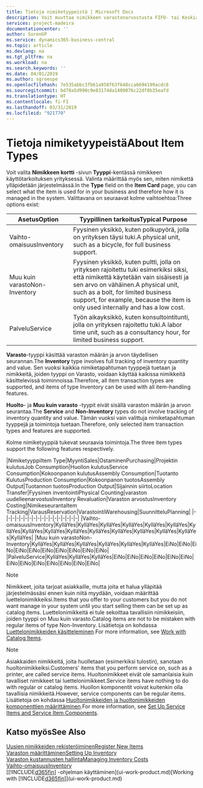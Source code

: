 ```yaml
---
title: Tietoja nimiketyypeistä | Microsoft Docs
description: Voit muuttaa nimikkeen varastonarvostusta FIFO- tai Keskiarvo-arvostusmenetelmällä, esimerkiksi silloin, kun nimikkeen kustannusten muutoksen syynä on jokin muu kuin tapahtuma.
services: project-madeira
documentationcenter: ''
author: SorenGP
ms.service: dynamics365-business-central
ms.topic: article
ms.devlang: na
ms.tgt_pltfrm: na
ms.workload: na
ms.search.keywords: ''
ms.date: 04/01/2019
ms.author: sgroespe
ms.openlocfilehash: 7e535abbc3fb61a958f63f648cca6694199acdc8
ms.sourcegitcommit: bd78a5d990c9e83174da1409076c22df8b35eafd
ms.translationtype: HT
ms.contentlocale: fi-FI
ms.lasthandoff: 03/31/2019
ms.locfileid: "921770"
---
```

# <a name="about-item-types"></a><span data-ttu-id="a2830-103">Tietoja nimiketyypeistä</span><span class="sxs-lookup"><span data-stu-id="a2830-103">About Item Types</span></span>
<span data-ttu-id="a2830-104">Voit valita **Nimikkeen kortti** -sivun **Tyyppi**-kentässä nimikkeen käyttötarkoituksen yrityksessä. Valinta määrittää myös sen, miten nimikettä ylläpidetään järjestelmässä.</span><span class="sxs-lookup"><span data-stu-id="a2830-104">In the **Type** field on the **Item Card** page, you can select what the item is used for in your business and therefore how it is managed in the system.</span></span> <span data-ttu-id="a2830-105">Valittavana on seuraavat kolme vaihtoehtoa:</span><span class="sxs-lookup"><span data-stu-id="a2830-105">Three options exist:</span></span>

|<span data-ttu-id="a2830-106">Asetus</span><span class="sxs-lookup"><span data-stu-id="a2830-106">Option</span></span>|<span data-ttu-id="a2830-107">Tyypillinen tarkoitus</span><span class="sxs-lookup"><span data-stu-id="a2830-107">Typical Purpose</span></span>|
|------|-----------|
|<span data-ttu-id="a2830-108">Vaihto-omaisuus</span><span class="sxs-lookup"><span data-stu-id="a2830-108">Inventory</span></span>|<span data-ttu-id="a2830-109">Fyysinen yksikkö, kuten polkupyörä, jolla on yrityksen täysi tuki.</span><span class="sxs-lookup"><span data-stu-id="a2830-109">A physical unit, such as a bicycle, for full business support.</span></span>|
|<span data-ttu-id="a2830-110">Muu kuin varasto</span><span class="sxs-lookup"><span data-stu-id="a2830-110">Non-Inventory</span></span>|<span data-ttu-id="a2830-111">Fyysinen yksikkö, kuten pultti, jolla on yrityksen rajoitettu tuki esimerkiksi siksi, että nimikettä käytetään vain sisäisesti ja sen arvo on vähäinen.</span><span class="sxs-lookup"><span data-stu-id="a2830-111">A physical unit, such as a bolt, for limited business support, for example, because the item is only used internally and has a low cost.</span></span>|
|<span data-ttu-id="a2830-112">Palvelu</span><span class="sxs-lookup"><span data-stu-id="a2830-112">Service</span></span>|<span data-ttu-id="a2830-113">Työn aikayksikkö, kuten konsultointitunti, jolla on yrityksen rajoitettu tuki.</span><span class="sxs-lookup"><span data-stu-id="a2830-113">A labor time unit, such as a consultancy hour, for limited business support.</span></span>|

<span data-ttu-id="a2830-114">**Varasto**-tyyppi käsittää varaston määrän ja arvon täydellisen seurannan.</span><span class="sxs-lookup"><span data-stu-id="a2830-114">The **Inventory** type involves full tracking of inventory quantity and value.</span></span> <span data-ttu-id="a2830-115">Sen vuoksi kaikkia nimiketapahtuman tyyppejä tuetaan ja nimikkeitä, joiden tyyppi on Varasto, voidaan käyttää kaikissa nimikkeitä käsittelevissä toiminnoissa.</span><span class="sxs-lookup"><span data-stu-id="a2830-115">Therefore, all item transaction types are supported, and items of type Inventory can be used with all item-handling features.</span></span>

<span data-ttu-id="a2830-116">**Huolto**- ja **Muu kuin varasto** -tyypit eivät sisällä varaston määrän ja arvon seurantaa.</span><span class="sxs-lookup"><span data-stu-id="a2830-116">The **Service** and **Non-Inventory** types do not involve tracking of inventory quantity and value.</span></span> <span data-ttu-id="a2830-117">Tämän vuoksi vain valittuja nimiketapahtuman tyyppejä ja toimintoja tuetaan.</span><span class="sxs-lookup"><span data-stu-id="a2830-117">Therefore, only selected item transaction types and features are supported.</span></span>

<span data-ttu-id="a2830-118">Kolme nimiketyyppiä tukevat seuraavia toimintoja.</span><span class="sxs-lookup"><span data-stu-id="a2830-118">The three item types support the following features respectively.</span></span>

|<span data-ttu-id="a2830-119">Nimiketyyppi</span><span class="sxs-lookup"><span data-stu-id="a2830-119">Item Type</span></span>|<span data-ttu-id="a2830-120">Myynti</span><span class="sxs-lookup"><span data-stu-id="a2830-120">Sales</span></span>|<span data-ttu-id="a2830-121">Ostaminen</span><span class="sxs-lookup"><span data-stu-id="a2830-121">Purchasing</span></span>|<span data-ttu-id="a2830-122">Projektin kulutus</span><span class="sxs-lookup"><span data-stu-id="a2830-122">Job Consumption</span></span>|<span data-ttu-id="a2830-123">Huollon kulutus</span><span class="sxs-lookup"><span data-stu-id="a2830-123">Service Consumption</span></span>|<span data-ttu-id="a2830-124">Kokoonpanon kulutus</span><span class="sxs-lookup"><span data-stu-id="a2830-124">Assembly Consumption</span></span>|<span data-ttu-id="a2830-125">Tuotanto Kulutus</span><span class="sxs-lookup"><span data-stu-id="a2830-125">Production Consumption</span></span>|<span data-ttu-id="a2830-126">Kokoonpanon tuotos</span><span class="sxs-lookup"><span data-stu-id="a2830-126">Assembly Output</span></span>|<span data-ttu-id="a2830-127">Tuotannon tuotos</span><span class="sxs-lookup"><span data-stu-id="a2830-127">Production Output</span></span>|<span data-ttu-id="a2830-128">Sijainnin siirto</span><span class="sxs-lookup"><span data-stu-id="a2830-128">Location Transfer</span></span>|<span data-ttu-id="a2830-129">Fyysinen inventointi</span><span class="sxs-lookup"><span data-stu-id="a2830-129">Physical Counting</span></span>|<span data-ttu-id="a2830-130">varaston uudelleenarvostus</span><span class="sxs-lookup"><span data-stu-id="a2830-130">Inventory Revaluation</span></span>|<span data-ttu-id="a2830-131">Varaston arvostus</span><span class="sxs-lookup"><span data-stu-id="a2830-131">Inventory Costing</span></span>|<span data-ttu-id="a2830-132">Nimikeseuranta</span><span class="sxs-lookup"><span data-stu-id="a2830-132">Item Tracking</span></span>|<span data-ttu-id="a2830-133">Varaus</span><span class="sxs-lookup"><span data-stu-id="a2830-133">Reservation</span></span>|<span data-ttu-id="a2830-134">Varastointi</span><span class="sxs-lookup"><span data-stu-id="a2830-134">Warehousing</span></span>|<span data-ttu-id="a2830-135">Suunnittelu</span><span class="sxs-lookup"><span data-stu-id="a2830-135">Planning</span></span>|
|-|-|-|-|-|-|-|-|-|-|-|-|-|-|-|-|-|-|
|<span data-ttu-id="a2830-136">Vaihto-omaisuus</span><span class="sxs-lookup"><span data-stu-id="a2830-136">Inventory</span></span>|<span data-ttu-id="a2830-137">Kyllä</span><span class="sxs-lookup"><span data-stu-id="a2830-137">Yes</span></span>|<span data-ttu-id="a2830-138">Kyllä</span><span class="sxs-lookup"><span data-stu-id="a2830-138">Yes</span></span>|<span data-ttu-id="a2830-139">Kyllä</span><span class="sxs-lookup"><span data-stu-id="a2830-139">Yes</span></span>|<span data-ttu-id="a2830-140">Kyllä</span><span class="sxs-lookup"><span data-stu-id="a2830-140">Yes</span></span>|<span data-ttu-id="a2830-141">Kyllä</span><span class="sxs-lookup"><span data-stu-id="a2830-141">Yes</span></span>|<span data-ttu-id="a2830-142">Kyllä</span><span class="sxs-lookup"><span data-stu-id="a2830-142">Yes</span></span>|<span data-ttu-id="a2830-143">Kyllä</span><span class="sxs-lookup"><span data-stu-id="a2830-143">Yes</span></span>|<span data-ttu-id="a2830-144">Kyllä</span><span class="sxs-lookup"><span data-stu-id="a2830-144">Yes</span></span>|<span data-ttu-id="a2830-145">Kyllä</span><span class="sxs-lookup"><span data-stu-id="a2830-145">Yes</span></span>|<span data-ttu-id="a2830-146">Kyllä</span><span class="sxs-lookup"><span data-stu-id="a2830-146">Yes</span></span>|<span data-ttu-id="a2830-147">Kyllä</span><span class="sxs-lookup"><span data-stu-id="a2830-147">Yes</span></span>|<span data-ttu-id="a2830-148">Kyllä</span><span class="sxs-lookup"><span data-stu-id="a2830-148">Yes</span></span>|<span data-ttu-id="a2830-149">Kyllä</span><span class="sxs-lookup"><span data-stu-id="a2830-149">Yes</span></span>|<span data-ttu-id="a2830-150">Kyllä</span><span class="sxs-lookup"><span data-stu-id="a2830-150">Yes</span></span>|<span data-ttu-id="a2830-151">Kyllä</span><span class="sxs-lookup"><span data-stu-id="a2830-151">Yes</span></span>|<span data-ttu-id="a2830-152">Kyllä</span><span class="sxs-lookup"><span data-stu-id="a2830-152">Yes</span></span>|
|<span data-ttu-id="a2830-153">Muu kuin varasto</span><span class="sxs-lookup"><span data-stu-id="a2830-153">Non-Inventory</span></span>|<span data-ttu-id="a2830-154">Kyllä</span><span class="sxs-lookup"><span data-stu-id="a2830-154">Yes</span></span>|<span data-ttu-id="a2830-155">Kyllä</span><span class="sxs-lookup"><span data-stu-id="a2830-155">Yes</span></span>|<span data-ttu-id="a2830-156">Kyllä</span><span class="sxs-lookup"><span data-stu-id="a2830-156">Yes</span></span>|<span data-ttu-id="a2830-157">Kyllä</span><span class="sxs-lookup"><span data-stu-id="a2830-157">Yes</span></span>|<span data-ttu-id="a2830-158">Kyllä</span><span class="sxs-lookup"><span data-stu-id="a2830-158">Yes</span></span>|<span data-ttu-id="a2830-159">Kyllä</span><span class="sxs-lookup"><span data-stu-id="a2830-159">Yes</span></span>|<span data-ttu-id="a2830-160">Ei</span><span class="sxs-lookup"><span data-stu-id="a2830-160">No</span></span>|<span data-ttu-id="a2830-161">Ei</span><span class="sxs-lookup"><span data-stu-id="a2830-161">No</span></span>|<span data-ttu-id="a2830-162">Ei</span><span class="sxs-lookup"><span data-stu-id="a2830-162">No</span></span>|<span data-ttu-id="a2830-163">Ei</span><span class="sxs-lookup"><span data-stu-id="a2830-163">No</span></span>|<span data-ttu-id="a2830-164">Ei</span><span class="sxs-lookup"><span data-stu-id="a2830-164">No</span></span>|<span data-ttu-id="a2830-165">Ei</span><span class="sxs-lookup"><span data-stu-id="a2830-165">No</span></span>|<span data-ttu-id="a2830-166">Ei</span><span class="sxs-lookup"><span data-stu-id="a2830-166">No</span></span>|<span data-ttu-id="a2830-167">Ei</span><span class="sxs-lookup"><span data-stu-id="a2830-167">No</span></span>|<span data-ttu-id="a2830-168">Ei</span><span class="sxs-lookup"><span data-stu-id="a2830-168">No</span></span>|<span data-ttu-id="a2830-169">Ei</span><span class="sxs-lookup"><span data-stu-id="a2830-169">No</span></span>|
|<span data-ttu-id="a2830-170">Palvelu</span><span class="sxs-lookup"><span data-stu-id="a2830-170">Service</span></span>|<span data-ttu-id="a2830-171">Kyllä</span><span class="sxs-lookup"><span data-stu-id="a2830-171">Yes</span></span>|<span data-ttu-id="a2830-172">Kyllä</span><span class="sxs-lookup"><span data-stu-id="a2830-172">Yes</span></span>|<span data-ttu-id="a2830-173">Kyllä</span><span class="sxs-lookup"><span data-stu-id="a2830-173">Yes</span></span>|<span data-ttu-id="a2830-174">Ei</span><span class="sxs-lookup"><span data-stu-id="a2830-174">No</span></span>|<span data-ttu-id="a2830-175">Ei</span><span class="sxs-lookup"><span data-stu-id="a2830-175">No</span></span>|<span data-ttu-id="a2830-176">Ei</span><span class="sxs-lookup"><span data-stu-id="a2830-176">No</span></span>|<span data-ttu-id="a2830-177">Ei</span><span class="sxs-lookup"><span data-stu-id="a2830-177">No</span></span>|<span data-ttu-id="a2830-178">Ei</span><span class="sxs-lookup"><span data-stu-id="a2830-178">No</span></span>|<span data-ttu-id="a2830-179">Ei</span><span class="sxs-lookup"><span data-stu-id="a2830-179">No</span></span>|<span data-ttu-id="a2830-180">Ei</span><span class="sxs-lookup"><span data-stu-id="a2830-180">No</span></span>|<span data-ttu-id="a2830-181">Ei</span><span class="sxs-lookup"><span data-stu-id="a2830-181">No</span></span>|<span data-ttu-id="a2830-182">Ei</span><span class="sxs-lookup"><span data-stu-id="a2830-182">No</span></span>|<span data-ttu-id="a2830-183">Ei</span><span class="sxs-lookup"><span data-stu-id="a2830-183">No</span></span>|<span data-ttu-id="a2830-184">Ei</span><span class="sxs-lookup"><span data-stu-id="a2830-184">No</span></span>|<span data-ttu-id="a2830-185">Ei</span><span class="sxs-lookup"><span data-stu-id="a2830-185">No</span></span>|<span data-ttu-id="a2830-186">Ei</span><span class="sxs-lookup"><span data-stu-id="a2830-186">No</span></span>|

> [!NOTE]
> <span data-ttu-id="a2830-187">Nimikkeet, joita tarjoat asiakkaille, mutta joita et halua ylläpitää järjestelmässäsi ennen kuin niitä myydään, voidaan määrittää luettelonimikkeiksi.</span><span class="sxs-lookup"><span data-stu-id="a2830-187">Items that you offer to your customers but you do not want manage in your system until you start selling them can be set up as catalog items.</span></span> <span data-ttu-id="a2830-188">Luettelonimikkeitä ei tule sekoittaa tavallisiin nimikkeisiin, joiden tyyppi on Muu kuin varasto.</span><span class="sxs-lookup"><span data-stu-id="a2830-188">Catalog items are not to be mistaken with regular items of type Non-Inventory.</span></span> <span data-ttu-id="a2830-189">Lisätietoja on kohdassa [Luettelonimikkeiden käsitteleminen](inventory-how-work-nonstock-items.md).</span><span class="sxs-lookup"><span data-stu-id="a2830-189">For more information, see [Work with Catalog Items](inventory-how-work-nonstock-items.md).</span></span>

> [!NOTE]
> <span data-ttu-id="a2830-190">Asiakkaiden nimikkeitä, joita huolletaan (esimerkiksi tulostin), sanotaan huoltonimikkeiksi.</span><span class="sxs-lookup"><span data-stu-id="a2830-190">Customers' items that you perform service on, such as a printer, are called service items.</span></span> <span data-ttu-id="a2830-191">Huoltonimikkeet eivät ole samanlaisia kuin tavalliset nimikkeet tai luettelonimikkeet.</span><span class="sxs-lookup"><span data-stu-id="a2830-191">Service items have nothing to do with regular or catalog items.</span></span> <span data-ttu-id="a2830-192">Huollon komponentit voivat kuitenkin olla tavallisia nimikkeitä.</span><span class="sxs-lookup"><span data-stu-id="a2830-192">However, service components can be regular items.</span></span> <span data-ttu-id="a2830-193">Lisätietoja on kohdassa [Huoltonimikkeiden ja huoltonimikkeiden komponenttien määrittäminen](service-how-setup-service-items.md).</span><span class="sxs-lookup"><span data-stu-id="a2830-193">For more information, see [Set Up Service Items and Service Item Components](service-how-setup-service-items.md).</span></span>

## <a name="see-also"></a><span data-ttu-id="a2830-194">Katso myös</span><span class="sxs-lookup"><span data-stu-id="a2830-194">See Also</span></span>
[<span data-ttu-id="a2830-195">Uusien nimikkeiden rekisteröiminen</span><span class="sxs-lookup"><span data-stu-id="a2830-195">Register New Items</span></span>](inventory-how-register-new-items.md)  
[<span data-ttu-id="a2830-196">Varaston määrittäminen</span><span class="sxs-lookup"><span data-stu-id="a2830-196">Setting Up Inventory</span></span>](inventory-setup-inventory.md)  
[<span data-ttu-id="a2830-197">Varaston kustannusten hallinta</span><span class="sxs-lookup"><span data-stu-id="a2830-197">Managing Inventory Costs</span></span>](finance-manage-inventory-costs.md)  
[<span data-ttu-id="a2830-198">Vaihto-omaisuus</span><span class="sxs-lookup"><span data-stu-id="a2830-198">Inventory</span></span>](inventory-manage-inventory.md)  
<span data-ttu-id="a2830-199">[[!INCLUDE[d365fin](includes/d365fin_md.md)] -ohjelman käyttäminen](ui-work-product.md)</span><span class="sxs-lookup"><span data-stu-id="a2830-199">[Working with [!INCLUDE[d365fin](includes/d365fin_md.md)]](ui-work-product.md)</span></span>
